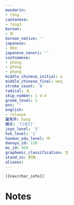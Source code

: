 ```yaml
---
mandarin:
- fàng
cantonese:
- fong3
korean:
- 방
korean_native: ''
japanese:
- HOU
japanese_nanori: ''
vietnamese:
- phóng
- phúng
- phưng
middle_chinese_initial: p
middle_chinese_final: ʉɐŋ
stroke_count: '8'
radical: 攴
skip_number: 1-4-4
grade_level: 1
pos: ''
english:
- release
羅馬字: bang
韓文: '[[방]]'
joyo_level: '3'
hsk_level: '1'
hanmun_edu_level: 中
danayo_id: 129
mc_id: 959
graphemic_classification: 方
stand_in: 釈放
aliases:
---
```

```meta-bind-embed
[[nav/char_info]]
```

# Notes
